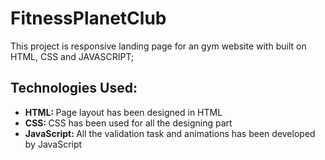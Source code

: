 ﻿# FitnessPlanetClub

This project is responsive landing page for an gym website with built on HTML, CSS and JAVASCRIPT;

<h2>Technologies Used:</h2>
<ul>
    <li><b>HTML: </b>Page layout has been designed in HTML</li>
    <li><b>CSS: </b>CSS has been used for all the designing part</li>
    <li><b>JavaScript: </b>All the validation task and animations has been developed by JavaScript</li>
</ul>
